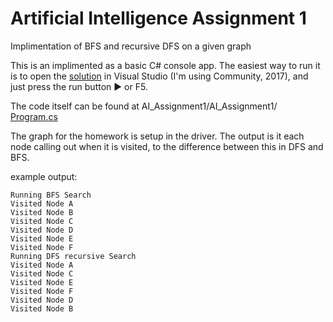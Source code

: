 # Artificial Intelligence Assignment 1
 Implimentation of BFS and recursive DFS on a given graph

This is an implimented as a basic C# console app. The easiest way to run it is to open the [solution](AI_Assignment1/AI_Assignment1.sln) in Visual Studio (I'm using Community, 2017), and just press the run button ▶ or F5.

The code itself can be found at AI_Assignment1/AI_Assignment1/ [Program.cs](AI_Assignment1/AI_Assignment1/Program.cs)

The graph for the homework is setup in the driver. The output is it each node calling out when it is visited, to the difference between this in DFS and BFS.

example output:
~~~
Running BFS Search
Visited Node A
Visited Node B
Visited Node C
Visited Node D
Visited Node E
Visited Node F
Running DFS recursive Search
Visited Node A
Visited Node C
Visited Node E
Visited Node F
Visited Node D
Visited Node B 
~~~
